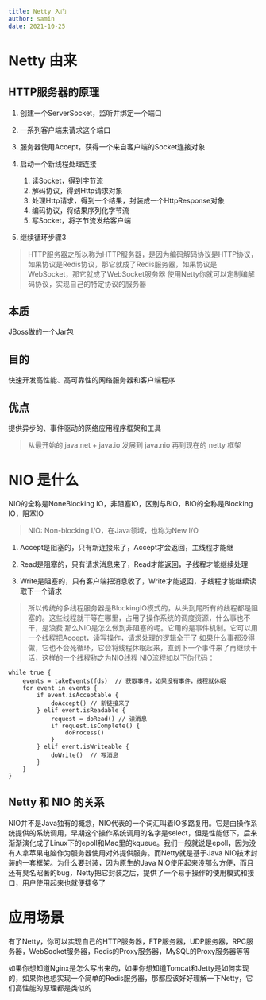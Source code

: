 ```yaml
title: Netty 入门
author: samin
date: 2021-10-25
```

# Netty 由来

## HTTP服务器的原理

1. 创建一个ServerSocket，监听并绑定一个端口

2. 一系列客户端来请求这个端口

3. 服务器使用Accept，获得一个来自客户端的Socket连接对象

4. 启动一个新线程处理连接
   1. 读Socket，得到字节流
   2. 解码协议，得到Http请求对象
   3. 处理Http请求，得到一个结果，封装成一个HttpResponse对象
   4. 编码协议，将结果序列化字节流
   5. 写Socket，将字节流发给客户端

5. 继续循环步骤3

> HTTP服务器之所以称为HTTP服务器，是因为编码解码协议是HTTP协议，如果协议是Redis协议，那它就成了Redis服务器，如果协议是WebSocket，那它就成了WebSocket服务器
> 使用Netty你就可以定制编解码协议，实现自己的特定协议的服务器

## 本质

JBoss做的一个Jar包

## 目的

快速开发高性能、高可靠性的网络服务器和客户端程序

## 优点

提供异步的、事件驱动的网络应用程序框架和工具

> 从最开始的 java.net + java.io 发展到 java.nio 再到现在的 netty 框架

# NIO 是什么

NIO的全称是NoneBlocking IO，非阻塞IO，区别与BIO，BIO的全称是Blocking IO，阻塞IO

> NIO: Non-blocking I/O，在Java领域，也称为New I/O

1. Accept是阻塞的，只有新连接来了，Accept才会返回，主线程才能继

2. Read是阻塞的，只有请求消息来了，Read才能返回，子线程才能继续处理

3. Write是阻塞的，只有客户端把消息收了，Write才能返回，子线程才能继续读取下一个请求

> 所以传统的多线程服务器是BlockingIO模式的，从头到尾所有的线程都是阻塞的。这些线程就干等在哪里，占用了操作系统的调度资源，什么事也不干，是浪费
> 那么NIO是怎么做到非阻塞的呢。它用的是事件机制。它可以用一个线程把Accept，读写操作，请求处理的逻辑全干了
> 如果什么事都没得做，它也不会死循环，它会将线程休眠起来，直到下一个事件来了再继续干活，这样的一个线程称之为NIO线程
> NIO流程如以下伪代码：

```
while true {
    events = takeEvents(fds)  // 获取事件，如果没有事件，线程就休眠
    for event in events {
        if event.isAcceptable {
            doAccept() // 新链接来了
        } elif event.isReadable {
            request = doRead() // 读消息
            if request.isComplete() {
                doProcess()
            }
        } elif event.isWriteable {
            doWrite()  // 写消息
        }
    }
}
```

## Netty 和 NIO 的关系

NIO并不是Java独有的概念，NIO代表的一个词汇叫着IO多路复用。它是由操作系统提供的系统调用，早期这个操作系统调用的名字是select，但是性能低下，后来渐渐演化成了Linux下的epoll和Mac里的kqueue。我们一般就说是epoll，因为没有人拿苹果电脑作为服务器使用对外提供服务。而Netty就是基于Java NIO技术封装的一套框架。为什么要封装，因为原生的Java NIO使用起来没那么方便，而且还有臭名昭著的bug，Netty把它封装之后，提供了一个易于操作的使用模式和接口，用户使用起来也就便捷多了

# 应用场景

有了Netty，你可以实现自己的HTTP服务器，FTP服务器，UDP服务器，RPC服务器，WebSocket服务器，Redis的Proxy服务器，MySQL的Proxy服务器等等

如果你想知道Nginx是怎么写出来的，如果你想知道Tomcat和Jetty是如何实现的，如果你也想实现一个简单的Redis服务器，那都应该好好理解一下Netty，它们高性能的原理都是类似的
